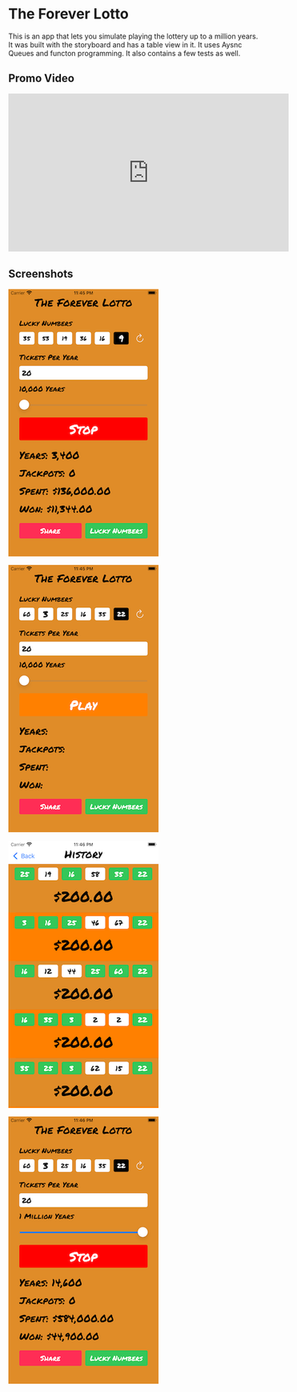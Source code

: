 # The Forever Lotto

This is an app that lets you simulate playing the lottery up to a million years.  It was built with the storyboard and has a table view in it. It uses Aysnc Queues and functon programming.  It also contains a few tests as well.

## Promo Video

<iframe width="560" height="315" src="https://www.youtube.com/embed/2Th-rFvACgE" title="YouTube video player" frameborder="0" allow="accelerometer; autoplay; clipboard-write; encrypted-media; gyroscope; picture-in-picture" allowfullscreen></iframe>

## Screenshots

![app](shot1.png)

![app](shot2.png)

![app](shot3.png)

![app](shot4.png)